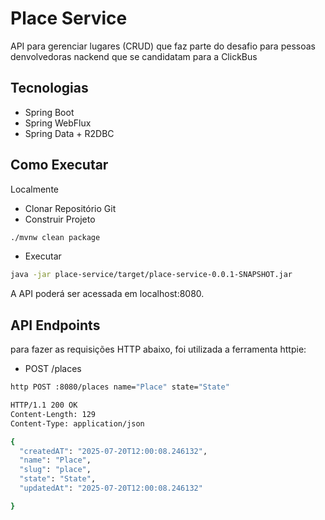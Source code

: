 <h1>Place Service</h1>

API para gerenciar lugares (CRUD) que faz parte do desafio para pessoas denvolvedoras nackend que se candidatam para a ClickBus

<h2>Tecnologias</h2>

<ul>
<li>Spring Boot</li>
<li>Spring WebFlux</li>
<li>Spring Data + R2DBC</li>
</ul>

<h2>Como Executar</h2>

Localmente

<ul>
<li>Clonar Repositório Git</li>
<li>Construir Projeto</li>
</ul>

```bash
./mvnw clean package
```
<ul><li>Executar</li></ul>

```bash
java -jar place-service/target/place-service-0.0.1-SNAPSHOT.jar
```
A API poderá ser acessada em localhost:8080.

<h2>API Endpoints</h2>

para fazer as requisições HTTP abaixo, foi utilizada a ferramenta httpie:

<ul><li>POST /places</li></ul>

```bash
http POST :8080/places name="Place" state="State"

HTTP/1.1 200 OK
Content-Length: 129
Content-Type: application/json

{
  "createdAT": "2025-07-20T12:00:08.246132",
  "name": "Place",
  "slug": "place",
  "state": "State",
  "updatedAt": "2025-07-20T12:00:08.246132"

}
```
